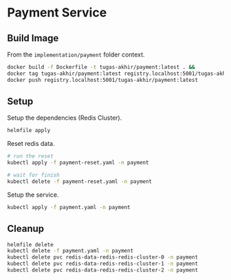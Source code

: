 # Payment Service

## Build Image

From the `implementation/payment` folder context.

```bash
docker build -f Dockerfile -t tugas-akhir/payment:latest . &&
docker tag tugas-akhir/payment:latest registry.localhost:5001/tugas-akhir/payment:latest &&
docker push registry.localhost:5001/tugas-akhir/payment:latest
```

## Setup

Setup the dependencies (Redis Cluster).

```bash
helmfile apply
```

Reset redis data.

```bash
# run the reset
kubectl apply -f payment-reset.yaml -n payment

# wait for finish
kubectl delete -f payment-reset.yaml -n payment
```

Setup the service.

```bash
kubectl apply -f payment.yaml -n payment
```

## Cleanup

```bash
helmfile delete
kubectl delete -f payment.yaml -n payment
kubectl delete pvc redis-data-redis-redis-cluster-0 -n payment
kubectl delete pvc redis-data-redis-redis-cluster-1 -n payment
kubectl delete pvc redis-data-redis-redis-cluster-2 -n payment
```
